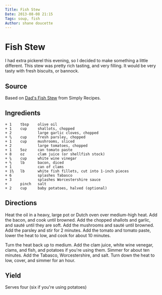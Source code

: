 ```yaml
---
Title: Fish Stew  
Date: 2013-08-08 21:15  
Tags: soup, fish
Author: shane doucette  
---
```


# Fish Stew
I had extra pickerel this evening, so I decided to make something a little different.  This stew was pretty rich tasting, and very filling.  It would be very tasty with fresh biscuits, or bannock. 

## Source
Based on [Dad\'s Fish Stew](http://www.simplyrecipes.com/recipes/dads_fish_stew/) from Simply Recipes.

## Ingredients
~~~~
+ 1    tbsp    olive oil
+ 1    cup     shallots, chopped
+ 2            large garlic cloves, chopped
+ ⅔    cup     fresh parsley, chopped
+ 1    cup     mushrooms, sliced
+ 2            large tomatoes, chopped
+ 1    5oz     can tomato paste
+ 8    oz      clam juice (or shellfish stock)
+ ¼    cup     white wine vinegar
+ ½    lb      bacon, diced
+ 1            can of clams
+ 1½   lb      white fish fillets, cut into 1-inch pieces
+ 6            splashes Tabasco
+ 3            splashes Worcestershire sauce
+      pinch   salt
+ 2    cup     baby potatoes, halved (optional)
~~~~

## Directions
Heat the oil in a heavy, large pot or Dutch oven over medium-high heat.  Add 
the bacon, and cook until browned.  Add the chopped shallots and garlic, and 
sauté until they are soft. Add the mushrooms and sauté until browned.  Add 
the parsley and stir for 2 minutes.  Add the tomato and tomato paste, lower 
the heat to low, and cook for about 10 minutes.

Turn the heat back up to medium.  Add the clam juice, white wine venegar, 
clams, and fish, and potatoes if you're using them. Simmer for about ten 
minutes.  Add the Tabasco, Worcestershire, and salt.  Turn down the heat to 
low, cover, and simmer for an hour.  

## Yield
Serves four (six if you're using potatoes)
